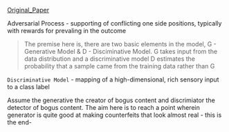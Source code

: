 <a href ="https://arxiv.org/pdf/1406.2661.pdf">Original_Paper</a>

Adversarial Process - supporting of conflicting one side positions, typically with rewards for prevaling in the outcome 

> The premise here is, there are two basic elements in the model, G - Generative Model & D - Disciminative Model. G takes input from the data distribution and a discriminative model D estimates the probability that a sample came from the training data rather than G

`Discriminative Model` - mapping of a high-dimensional, rich sensory input to a class label

Assume the generative the creator of bogus content and discrimiator the detector of bogus content. The aim here is to reach a point wherein generator is quite good at making counterfeits that look almost real - this is the end-